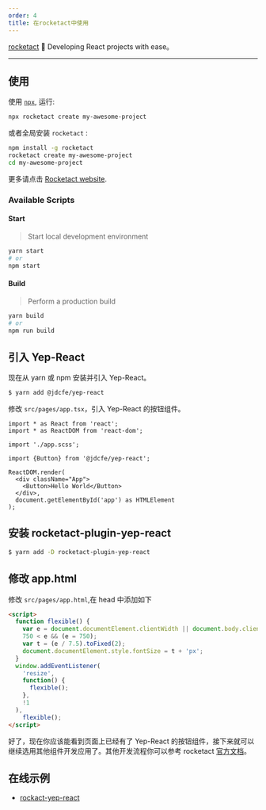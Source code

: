 ```yaml
---
order: 4
title: 在rocketact中使用
---
```


[rocketact](https://rocketact.js.org/) 🚀 Developing React projects with ease。

---

## 使用

使用 [`npx`](https://blog.npmjs.org/post/162869356040/introducing-npx-an-npm-package-runner), 运行:

```bash
npx rocketact create my-awesome-project
```

或者全局安装 `rocketact` :

```bash
npm install -g rocketact
rocketact create my-awesome-project
cd my-awesome-project
```

更多请点击 [Rocketact website](https://rocketact.js.org/).

### Available Scripts

#### Start

> Start local development environment

```bash
yarn start
# or
npm start
```

#### Build

> Perform a production build

```bash
yarn build
# or
npm run build
```

## 引入 Yep-React

现在从 yarn 或 npm 安装并引入 Yep-React。

```bash
$ yarn add @jdcfe/yep-react
```

修改 `src/pages/app.tsx`，引入 Yep-React 的按钮组件。

```tsx
import * as React from 'react';
import * as ReactDOM from 'react-dom';

import './app.scss';

import {Button} from '@jdcfe/yep-react';

ReactDOM.render(
  <div className="App">
    <Button>Hello World</Button>
  </div>,
  document.getElementById('app') as HTMLElement
);
```

## 安装 rocketact-plugin-yep-react

```bash
$ yarn add -D rocketact-plugin-yep-react
```

## 修改 app.html

修改 `src/pages/app.html`,在 head 中添加如下

```html
<script>
  function flexible() {
    var e = document.documentElement.clientWidth || document.body.clientWidth;
    750 < e && (e = 750);
    var t = (e / 7.5).toFixed(2);
    document.documentElement.style.fontSize = t + 'px';
  }
  window.addEventListener(
    'resize',
    function() {
      flexible();
    },
    !1
  ),
    flexible();
</script>
```

好了，现在你应该能看到页面上已经有了 Yep-React 的按钮组件，接下来就可以继续选用其他组件开发应用了。其他开发流程你可以参考 rocketact [官方文档](https://rocketact.js.org/)。

## 在线示例

- [rockact-yep-react](https://github.com/jdf2e/rockact-yep-react)
